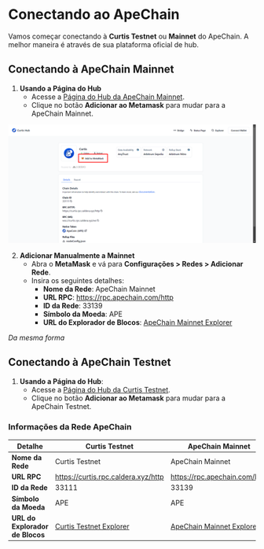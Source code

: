 # Conectando ao ApeChain

Vamos começar conectando à **Curtis Testnet** ou **Mainnet** do ApeChain. A melhor maneira é através de sua plataforma oficial de hub.

## **Conectando à ApeChain Mainnet**
1. **Usando a Página do Hub**
   - Acesse a [Página do Hub da ApeChain Mainnet](https://apechain.hub.caldera.xyz/).
   - Clique no botão **Adicionar ao Metamask** para mudar para a ApeChain Mainnet.

![](https://raw.githubusercontent.com/POLearn/build-on-apechain/refs/heads/master/content/assets/images/network_page.png)

2. **Adicionar Manualmente a Mainnet**
   - Abra o **MetaMask** e vá para **Configurações > Redes > Adicionar Rede**.
   - Insira os seguintes detalhes:
     - **Nome da Rede**: ApeChain Mainnet
     - **URL RPC**: https://rpc.apechain.com/http
     - **ID da Rede**: 33139
     - **Símbolo da Moeda**: APE
     - **URL do Explorador de Blocos**: [ApeChain Mainnet Explorer](https://apescan.io/)

*Da mesma forma*
## **Conectando à ApeChain Testnet**
1. **Usando a Página do Hub**:
   - Acesse a [Página do Hub da Curtis Testnet](https://curtis.hub.caldera.xyz/).
   - Clique no botão **Adicionar ao Metamask** para mudar para a ApeChain Testnet.

### **Informações da Rede ApeChain**

| **Detalhe**         | **Curtis Testnet**                | **ApeChain Mainnet**            |
|---------------------|-----------------------------------|---------------------------------|
| **Nome da Rede**    | Curtis Testnet                    | ApeChain Mainnet                |
| **URL RPC**         | https://curtis.rpc.caldera.xyz/http| https://rpc.apechain.com/http   |
| **ID da Rede**      | 33111                             | 33139                           |
| **Símbolo da Moeda**| APE                               | APE                             |
| **URL do Explorador de Blocos** | [Curtis Testnet Explorer](https://curtis.apescan.io/) | [ApeChain Mainnet Explorer](https://apescan.io/) |